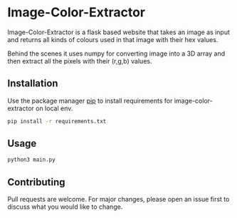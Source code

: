 # Image-Color-Extractor

Image-Color-Extractor is a flask based website that takes an image as input and returns all kinds of colours used in that image with their hex values.

Behind the scenes it uses numpy for converting image into a 3D array and then extract all the pixels with their (r,g,b) values.

## Installation

Use the package manager [pip](https://pip.pypa.io/en/stable/) to install requirements for image-color-extractor on local env.

```bash
pip install -r requirements.txt
```

## Usage

```zsh
python3 main.py
```

## Contributing
Pull requests are welcome. For major changes, please open an issue first to discuss what you would like to change.
